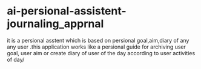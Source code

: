 # ai-persional-assistent-journaling_apprnal
it is a persional asstent which is based on persional goal,aim,diary of any any user .this application works like a persional guide for archiving user goal, user aim or create diary of user of the day according to user activities of day/
